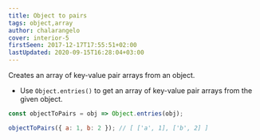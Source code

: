 ```yaml
---
title: Object to pairs
tags: object,array
author: chalarangelo
cover: interior-5
firstSeen: 2017-12-17T17:55:51+02:00
lastUpdated: 2020-09-15T16:28:04+03:00
---
```


Creates an array of key-value pair arrays from an object.

- Use `Object.entries()` to get an array of key-value pair arrays from the given object.

```js
const objectToPairs = obj => Object.entries(obj);
```

```js
objectToPairs({ a: 1, b: 2 }); // [ ['a', 1], ['b', 2] ]
```

